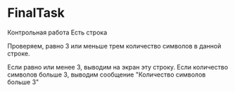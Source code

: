 # FinalTask
Контрольная работа
Есть строка 

Проверяем, равно 3 или меньше трем количество символов в данной строке. 

Если равно или менее 3, выводим на экран эту строку. Если количество символов больше 3, выводим сообщение "Количество символов больше 3"
